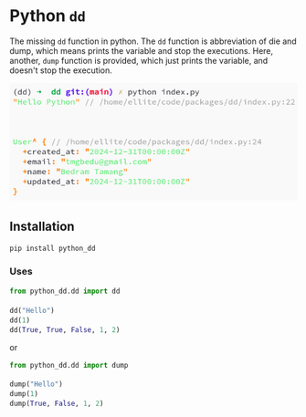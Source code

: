 # Python `dd`
The missing `dd` function in python. The `dd` function is abbreviation of die and dump, which means prints the variable and stop the executions. Here, another, `dump` function is provided, which just prints the variable, and doesn't stop the execution.

![](./docs/screen.png)



## Installation
```
pip install python_dd
```

### Uses
```python
from python_dd.dd import dd

dd("Hello")
dd(1)
dd(True, True, False, 1, 2)
```

or 

```python
from python_dd.dd import dump

dump("Hello")
dump(1)
dump(True, False, 1, 2)
```

